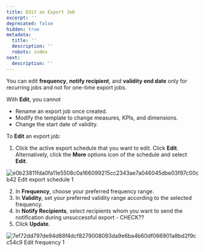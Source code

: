 ```yaml
---
title: Edit an Export Job
excerpt: ''
deprecated: false
hidden: true
metadata:
  title: ''
  description: ''
  robots: index
next:
  description: ''
---
```

You can edit **frequency**, **notify recipient**, and **validity end date** only for recurring jobs and not for one-time export jobs.

With **Edit**, you cannot

* Rename an export job once created.
* Modify the template to change measures, KPIs, and dimensions.
* Change the start date of validity.

To **Edit** an export job:

1. Click the active export schedule that you want to edit. Click **Edit**. Alternatively, click the **More** options icon of the schedule and select **Edit**.

![e0b23811fda0fa11e5508c0a166099215cc2343ae7a046045dbe03f97c00cb42 Edit export schedule 1](https://files.readme.io/e0b23811fda0fa11e5508c0a166099215cc2343ae7a046045dbe03f97c00cb42-Edit_export_schedule_1.png)

2. In **Frequency**, choose your preferred frequency range.
3. In **Validity**, set your preferred validity range according to the selected frequency.
4. In **Notify Recipients**, select recipients whom you want to send the notification during unsuccessful export - CHECK??
5. Click **Update**.

![7ef72dd797de94d88f4dcf8279008093da9e6ba4b60df066901a8bd2f9cc54c9 Edit frequency 1](https://files.readme.io/7ef72dd797de94d88f4dcf8279008093da9e6ba4b60df066901a8bd2f9cc54c9-Edit_frequency_1.png)
